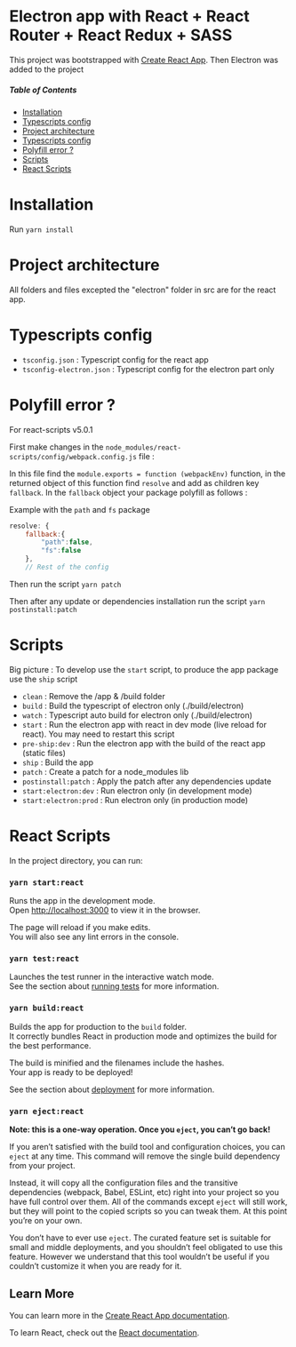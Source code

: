 # Electron app with React + React Router + React Redux + SASS

This project was bootstrapped with [Create React App](https://github.com/facebook/create-react-app). Then Electron was added to the project

##### Table of Contents
- [Installation](#Installation)
- [Typescripts config](#Typescripts-config)
- [Project architecture](#Project-architecture)
- [Typescripts config](#Typescripts-config)
- [Polyfill error ?](#polyfill-error-)
- [Scripts](#Scripts)
- [React Scripts](#React-Scripts)


# Installation 

Run `yarn install`

# Project architecture

All folders and files excepted the "electron" folder in src are for the react app.

# Typescripts config

- `tsconfig.json` : Typescript config for the react app
- `tsconfig-electron.json` : Typescript config for the electron part only


# Polyfill error ?

For react-scripts v5.0.1

First make changes in the `node_modules/react-scripts/config/webpack.config.js` file :

In this file find the `module.exports = function (webpackEnv)` function, in the returned object of this function find `resolve` and add as children key `fallback`. In the `fallback` object your package polyfill as follows :

Example with the `path` and `fs` package
```javascript
resolve: {
    fallback:{
        "path":false,
        "fs":false
    },
    // Rest of the config
```

Then run the script `yarn patch`

Then after any update or dependencies installation run the script `yarn postinstall:patch`

# Scripts

Big picture : To develop use the `start` script, to produce the app package use the `ship` script

- `clean` : Remove the /app & /build folder
- `build` : Build the typescript of electron only (./build/electron)
- `watch` : Typescript auto build for electron only (./build/electron)
- `start` : Run the electron app with react in dev mode (live reload for react). You may need to restart this script
- `pre-ship:dev` : Run the electron app with the build of the react app (static files)
- `ship` : Build the app
- `patch` : Create a patch for a node_modules lib
- `postinstall:patch` : Apply the patch after any dependencies update
- `start:electron:dev` : Run electron only (in development mode)
- `start:electron:prod` : Run electron only (in production mode)

# React Scripts

In the project directory, you can run:

### `yarn start:react`

Runs the app in the development mode.\
Open [http://localhost:3000](http://localhost:3000) to view it in the browser.

The page will reload if you make edits.\
You will also see any lint errors in the console.

### `yarn test:react`

Launches the test runner in the interactive watch mode.\
See the section about [running tests](https://facebook.github.io/create-react-app/docs/running-tests) for more information.

### `yarn build:react`

Builds the app for production to the `build` folder.\
It correctly bundles React in production mode and optimizes the build for the best performance.

The build is minified and the filenames include the hashes.\
Your app is ready to be deployed!

See the section about [deployment](https://facebook.github.io/create-react-app/docs/deployment) for more information.

### `yarn eject:react`

**Note: this is a one-way operation. Once you `eject`, you can’t go back!**

If you aren’t satisfied with the build tool and configuration choices, you can `eject` at any time. This command will remove the single build dependency from your project.

Instead, it will copy all the configuration files and the transitive dependencies (webpack, Babel, ESLint, etc) right into your project so you have full control over them. All of the commands except `eject` will still work, but they will point to the copied scripts so you can tweak them. At this point you’re on your own.

You don’t have to ever use `eject`. The curated feature set is suitable for small and middle deployments, and you shouldn’t feel obligated to use this feature. However we understand that this tool wouldn’t be useful if you couldn’t customize it when you are ready for it.

## Learn More

You can learn more in the [Create React App documentation](https://facebook.github.io/create-react-app/docs/getting-started).

To learn React, check out the [React documentation](https://reactjs.org/).
